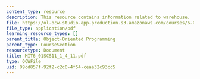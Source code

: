 ```yaml
---
content_type: resource
description: This resource contains information related to warehouse.
file: https://ol-ocw-studio-app-production.s3.amazonaws.com/courses/6-01sc-introduction-to-electrical-engineering-and-computer-science-i-spring-2011/09cd857f92f2c2c04f54ceaa32c93cc5_MIT6_01SCS11_1_4_11.pdf
file_type: application/pdf
learning_resource_types: []
parent_title: Object-Oriented Programming
parent_type: CourseSection
resourcetype: Document
title: MIT6_01SCS11_1_4_11.pdf
type: OCWFile
uid: 09cd857f-92f2-c2c0-4f54-ceaa32c93cc5
---
```

